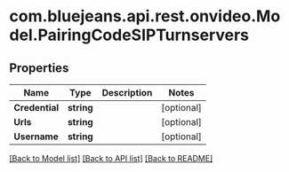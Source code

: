 # com.bluejeans.api.rest.onvideo.Model.PairingCodeSIPTurnservers
## Properties

Name | Type | Description | Notes
------------ | ------------- | ------------- | -------------
**Credential** | **string** |  | [optional] 
**Urls** | **string** |  | [optional] 
**Username** | **string** |  | [optional] 

[[Back to Model list]](../README.md#documentation-for-models) [[Back to API list]](../README.md#documentation-for-api-endpoints) [[Back to README]](../README.md)

